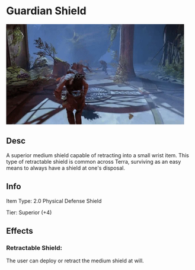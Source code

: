 # Guardian Shield

![Copyright](GuardianShield.webp)

## Desc

A superior medium shield capable of retracting into a small wrist item. This type of retractable shield is common across Terra, surviving as an easy means to always have a shield at one's disposal.

## Info

Item Type: 2.0 Physical Defense Shield

Tier: Superior (+4)

## Effects

### Retractable Shield:

The user can deploy or retract the medium shield at will.
